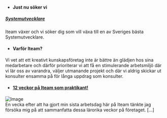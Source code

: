 * #### Just nu söker vi
##### [Systemutvecklare](systemutvecklare)
Iteam växer och vi söker dig som vill växa till en av Sveriges bästa Systemutvecklare.

* #### Varför Iteam?
Vi vet att ett kreativt kunskapsföretag inte är bättre än glädjen hos sina medarbetare och därför prioriterar vi att få en stimulerande arbetsmiljö där vi lär oss av varandra, väljer utmanande projekt och där vi aldrig skickar ut konsulter ensamma på för långa uppdrag som konsulter.

* #### [12 veckor på Iteam som praktikant!](/karriar/12-veckor-pa-iteam-som-praktikant/)
![Image](http://www.iteam.se/content/images/ovrigt/elisabeth.jpeg) <br/>
En vecka efter att ha gjort min sista arbetsdag här på Iteam tänkte jag försöka mig på att sammanfatta dessa lärorika veckor på företaget. […]